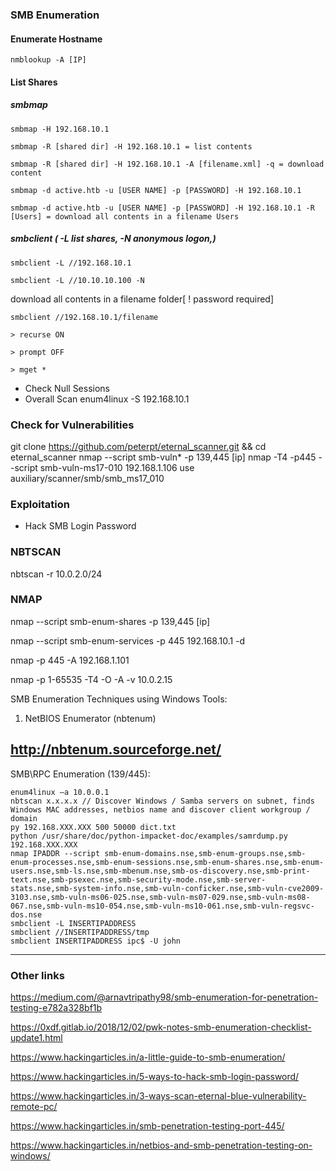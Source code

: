 ### SMB Enumeration
 #### Enumerate Hostname
    nmblookup -A [IP]
 #### List Shares
   ##### smbmap
    smbmap -H 192.168.10.1

    smbmap -R [shared dir] -H 192.168.10.1 = list contents

    smbmap -R [shared dir] -H 192.168.10.1 -A [filename.xml] -q = download content 

    smbmap -d active.htb -u [USER NAME] -p [PASSWORD] -H 192.168.10.1

    smbmap -d active.htb -u [USER NAME] -p [PASSWORD] -H 192.168.10.1 -R [Users] = download all contents in a filename Users

##### smbclient ( -L list shares, -N anonymous logon,)

    smbclient -L //192.168.10.1

    smbclient -L //10.10.10.100 -N

   download all contents in a filename folder[ ! password required]

    smbclient //192.168.10.1/filename

    > recurse ON
 
    > prompt OFF
 
    > mget *
 
 - Check Null Sessions
 - Overall Scan
    enum4linux -S 192.168.10.1



### Check for Vulnerabilities
git clone https://github.com/peterpt/eternal_scanner.git && cd eternal_scanner
nmap --script smb-vuln* -p 139,445 [ip]
nmap -T4 -p445 --script smb-vuln-ms17-010 192.168.1.106
use auxiliary/scanner/smb/smb_ms17_010

### Exploitation
 - Hack SMB Login Password


### NBTSCAN

nbtscan -r 10.0.2.0/24


### NMAP
nmap --script smb-enum-shares -p 139,445 [ip]

nmap --script smb-enum-services -p 445 192.168.10.1 -d

nmap -p 445 -A 192.168.1.101

nmap -p 1-65535 -T4 -O -A -v 10.0.2.15


SMB Enumeration Techniques using Windows Tools:

1. NetBIOS Enumerator (nbtenum)

http://nbtenum.sourceforge.net/
------------------------------------------------------------

SMB\RPC Enumeration (139/445):

    enum4linux –a 10.0.0.1
    nbtscan x.x.x.x // Discover Windows / Samba servers on subnet, finds Windows MAC addresses, netbios name and discover client workgroup / domain
    py 192.168.XXX.XXX 500 50000 dict.txt
    python /usr/share/doc/python-impacket-doc/examples/samrdump.py 192.168.XXX.XXX
    nmap IPADDR --script smb-enum-domains.nse,smb-enum-groups.nse,smb-enum-processes.nse,smb-enum-sessions.nse,smb-enum-shares.nse,smb-enum-users.nse,smb-ls.nse,smb-mbenum.nse,smb-os-discovery.nse,smb-print-text.nse,smb-psexec.nse,smb-security-mode.nse,smb-server-stats.nse,smb-system-info.nse,smb-vuln-conficker.nse,smb-vuln-cve2009-3103.nse,smb-vuln-ms06-025.nse,smb-vuln-ms07-029.nse,smb-vuln-ms08-067.nse,smb-vuln-ms10-054.nse,smb-vuln-ms10-061.nse,smb-vuln-regsvc-dos.nse
    smbclient -L INSERTIPADDRESS
    smbclient //INSERTIPADDRESS/tmp
    smbclient INSERTIPADDRESS ipc$ -U john
    
_____________________________________________________________________________________________________________________________________
### Other links

https://medium.com/@arnavtripathy98/smb-enumeration-for-penetration-testing-e782a328bf1b

https://0xdf.gitlab.io/2018/12/02/pwk-notes-smb-enumeration-checklist-update1.html

https://www.hackingarticles.in/a-little-guide-to-smb-enumeration/

https://www.hackingarticles.in/5-ways-to-hack-smb-login-password/

https://www.hackingarticles.in/3-ways-scan-eternal-blue-vulnerability-remote-pc/

https://www.hackingarticles.in/smb-penetration-testing-port-445/

https://www.hackingarticles.in/netbios-and-smb-penetration-testing-on-windows/

